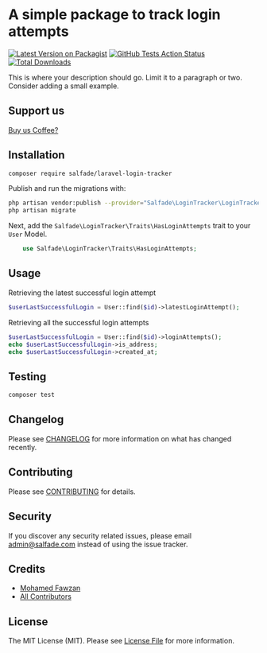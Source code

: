 # A simple package to track login attempts

[![Latest Version on Packagist](https://img.shields.io/packagist/v/spatie/laravel-login-tracker.svg?style=flat-square)](https://packagist.org/packages/salfade/laravel-login-tracker)
[![GitHub Tests Action Status](https://img.shields.io/github/workflow/status/salfade/laravel-login-tracker/run-tests?label=tests)](https://github.com/salfade/laravel-login-tracker/actions?query=workflow%3Arun-tests+branch%3Amaster)
[![Total Downloads](https://img.shields.io/packagist/dt/salfade/laravel-login-tracker.svg?style=flat-square)](https://packagist.org/packages/salfade/laravel-login-tracker)


This is where your description should go. Limit it to a paragraph or two. Consider adding a small example.

## Support us
[Buy us Coffee?](http://paypal.me/MohamedFawzan)


## Installation
```bash
composer require salfade/laravel-login-tracker
```

Publish and run the migrations with:
```bash
php artisan vendor:publish --provider="Salfade\LoginTracker\LoginTrackerServiceProvider" --tag="migrations"
php artisan migrate
```
Next, add the `Salfade\LoginTracker\Traits\HasLoginAttempts` trait to your `User` Model. 
```php
    use Salfade\LoginTracker\Traits\HasLoginAttempts;
```

## Usage
Retrieving the latest successful login attempt
``` php
$userLastSuccessfulLogin = User::find($id)->latestLoginAttempt();
```

Retrieving all the successful login attempts
``` php
$userLastSuccessfulLogin = User::find($id)->loginAttempts();
echo $userLastSuccessfulLogin->is_address;
echo $userLastSuccessfulLogin->created_at;
```


## Testing

``` bash
composer test
```

## Changelog

Please see [CHANGELOG](CHANGELOG.md) for more information on what has changed recently.

## Contributing

Please see [CONTRIBUTING](CONTRIBUTING.md) for details.

## Security

If you discover any security related issues, please email admin@salfade.com instead of using the issue tracker.

## Credits

- [Mohamed Fawzan](https://github.com/fawzanm)
- [All Contributors](../../contributors)

## License

The MIT License (MIT). Please see [License File](LICENSE.md) for more information.
